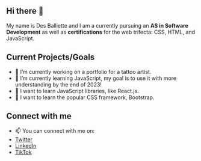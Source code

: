 ## Hi there 👋
My name is Des Balliette and I am a currently pursuing an **AS in Software Development** as well as **certifications** for the web trifecta: CSS, HTML, and JavaScript. 

## Current Projects/Goals
- 🔭 I’m currently working on a portfolio for a tattoo artist.
- 🌱 I’m currently learning JavaScript, my goal is to use it with more understanding by the end of 2023!
- 🌱 I want to learn JavaScript libraries, like React.js.
- 🌱 I want to learn the popular CSS framework, Bootstrap.

## Connect with me
- 📫 You can connect with me on:
- [Twitter](https://x.com/dbcodingdaily?s=21&t=63arKq6BFyzNXpjKJcaHDg)
- [LinkedIn](https://www.linkedin.com/in/desiree-balliette-5585a8243?utm_source=share&utm_campaign=share_via&utm_content=profile&utm_medium=ios_app)
- [TikTok](https://www.tiktok.com/@dbcodez?_t=8gHyS3ULI0B&_r=1)




